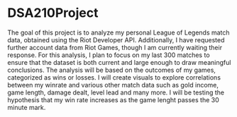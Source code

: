 # DSA210Project

The goal of this project is to analyze my personal League of Legends match data, obtained using the Riot Developer API. Additionally, I have requested further account data from Riot Games, though I am currently waiting their response. For this analysis, I plan to focus on my last 300 matches to ensure that the dataset is both current and large enough to draw meaningful conclusions. The analysis will be based on the outcomes of my games, categorized as wins or losses. I will create visuals to explore correlations between my winrate and various other match data such as gold income, game length, damage dealt, level lead and many more. I will be testing the hypothesis that my win rate increases as the game lenght passes the 30 minute mark.

